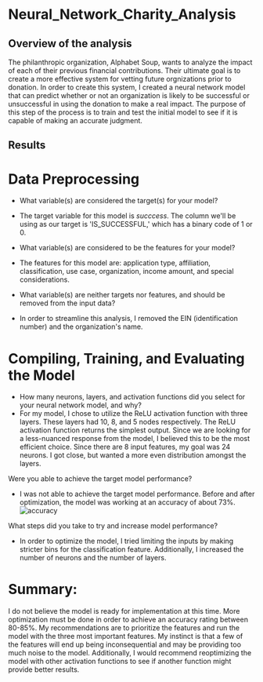 # Neural_Network_Charity_Analysis

## Overview of the analysis
The philanthropic organization, Alphabet Soup, wants to analyze the impact of each of their previous financial contributions. Their ultimate goal is to create a more effective system for vetting future orgnizations prior to donation. In order to create this system, I created a neural network model that can predict whether or not an organization is likely to be successful or unsuccessful in using the donation to make a real impact. The purpose of this step of the process is to train and test the initial model to see if it is capable of making an accurate judgment. 

## Results

# Data Preprocessing
* What variable(s) are considered the target(s) for your model?
* The target variable for this model is _succcess_. The column we'll be using as our target is 'IS_SUCCESSFUL,' which has a binary code of 1 or 0.

* What variable(s) are considered to be the features for your model?
* The features for this model are:  application type, affiliation, classification, use case, organization, income amount, and special considerations.   

* What variable(s) are neither targets nor features, and should be removed from the input data?
* In order to streamline this analysis, I removed the EIN (identification number) and the organization's name. 

# Compiling, Training, and Evaluating the Model
* How many neurons, layers, and activation functions did you select for your neural network model, and why?
* For my model, I chose to utilize the ReLU activation function with three layers. These layers had 10, 8, and 5 nodes respectively. The ReLU activation function returns the simplest output. Since we are looking for a less-nuanced response from the model, I believed this to be the most efficient choice. Since there are 8 input features, my goal was 24 neurons. I got close, but wanted a more even distribution amongst the layers. 

Were you able to achieve the target model performance?
* I was not able to achieve the target model performance. Before and after optimization, the model was working at an accuracy of about 73%. 
![accuracy](https://user-images.githubusercontent.com/93888037/167337669-d615b32f-d176-4715-81fb-8f19f92ee89c.png)

What steps did you take to try and increase model performance?
* In order to optimize the model, I tried limiting the inputs by making stricter bins for the classification feature. Additionally, I increased the number of neurons and the number of layers. 

# Summary: 
I do not believe the model is ready for implementation at this time. More optimization must be done in order to achieve an accuracy rating between 80-85%. My recommendations are to prioritize the features and run the model with the three most important features. My instinct is that a few of the features will end up being inconsequential and may be providing too much noise to the model. Additionally, I would recommend reoptimizing the model with other activation functions to see if another function might provide better results. 

